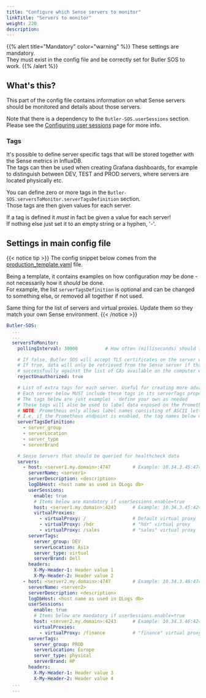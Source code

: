 ```yaml
---
title: "Configure which Sense servers to monitor"
linkTitle: "Servers to monitor"
weight: 220
description:
---
```


{{% alert title="Mandatory" color="warning" %}}
These settings are mandatory.  
They must exist in the config file and be correctly set for Butler SOS to work.
{{% /alert %}}

## What's this?

This part of the config file contains information on what Sense servers should be monitored and details about those servers.

Note that there is a dependency to the `Butler-SOS.userSessions` section. Please see the [Configuring user sessions](/docs/getting_started/setup/user-sessions/) page for more info.

### Tags

It's possible to define server specific tags that will be stored together with the Sense metrics in InfluxDB.  
The tags can then be used when creating Grafana dashboards, for example to distinguish between DEV, TEST and PROD servers, where servers are located physically etc.

You can define zero or more tags in the `Butler-SOS.serversToMonitor.serverTagsDefinition` section.  
Those tags are then given values for each server.

If a tag is defined it *must* in fact be given a value for each server!  
If nothing else just set it to an empty string or a hyphen, '-'.

## Settings in main config file

{{< notice tip >}}
The config snippet below comes from the [production_template.yaml](https://github.com/ptarmiganlabs/butler-sos/blob/master/src/config/production_template.yaml) file.

Being a template, it contains examples on how configuration *may* be done - not necessarily how it *should* be done.  
For example, the list `serverTagsDefinition` is optional and can be changed to something else, or removed all together if not used.

Same thing for the list of servers and virtual proxies. Update them so they match your own Sense environment.
{{< /notice >}}

```yaml
Butler-SOS:
  ...
  ...
  serversToMonitor:
    pollingInterval: 30000          # How often (milliseconds) should the healthcheck API be polled?

    # If false, Butler SOS will accept TLS certificates on the server without verifying them with the CA. 
    # If true, data will only be retrieved from the Sense server if that server's TLS cert verifies 
    # successfuully against the list of CAs available on the computer where Butler SOS is running.
    rejectUnauthorized: true 

    # List of extra tags for each server. Useful for creating more advanced Grafana dashboards.
    # Each server below MUST include these tags in its serverTags property.
    # The tags below are just examples - define your own as needed
    # These tags will also be used to label data exposed on the Prometheus endpoint (if it is enabled)
    # NOTE: Prometheus only allows label names consisting of ASCII letters, numbers, as well as underscores. They must match the regex [a-zA-Z_][a-zA-Z0-9_]*. 
    # I.e. if the Prometheus endpoint is enabled, the tag names below must follow the label naming standard of Prometheus. 
    serverTagsDefinition: 
      - server_group
      - serverLocation
      - server_type
      - serverBrand

    # Sense Servers that should be queried for healthcheck data 
    servers:
      - host: <server1.my.domain>:4747        # Example: 10.34.3.45:4747
        serverName: <server1>
        serverDescription: <description>
        logDbHost: <host name as used in QLogs db>
        userSessions:
          enable: true
          # Items below are mandatory if userSessions.enable=true
          host: <server1.my.domain>:4243      # Example: 10.34.3.45:4243
          virtualProxies:
            - virtualProxy: /                 # Default virtual proxy
            - virtualProxy: /hdr              # "hdr" virtual proxy
            - virtualProxy: /sales            # "sales" virtual proxy
        serverTags:
          server_group: DEV
          serverLocation: Asia
          server_type: virtual
          serverBrand: Dell
        headers: 
          X-My-Header-1: Header value 1
          X-My-Header-2: Header value 2
      - host: <server2.my.domain>:4747        # Example: 10.34.3.46:4747
        serverName: <server2>
        serverDescription: <description>
        logDbHost: <host name as used in QLogs db>
        userSessions:
          enable: true
          # Items below are mandatory if userSessions.enable=true
          host: <server2.my.domain>:4243      # Example: 10.34.3.46:4243
          virtualProxies:
            - virtualProxy: /finance          # "finance" virtual proxy
        serverTags:
          server_group: PROD
          serverLocation: Europe
          server_type: physical
          serverBrand: HP
        headers: 
          X-My-Header-1: Header value 3
          X-My-Header-2: Header value 4
  ...
  ...
```

